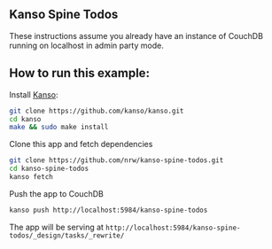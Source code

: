 ## Kanso Spine Todos

These instructions assume you already have an instance of CouchDB running on localhost in admin party mode.

## How to run this example:

Install [Kanso](http://kan.so):

```bash
git clone https://github.com/kanso/kanso.git
cd kanso
make && sudo make install
```

Clone this app and fetch dependencies

```bash
git clone https://github.com/nrw/kanso-spine-todos.git
cd kanso-spine-todos
kanso fetch
```

Push the app to CouchDB

```bash
kanso push http://localhost:5984/kanso-spine-todos
```

The app will be serving at `http://localhost:5984/kanso-spine-todos/_design/tasks/_rewrite/`